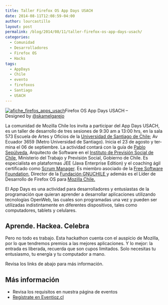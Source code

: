 ```yaml
---
title: Taller Firefox OS App Days USACH
date: 2014-08-11T12:08:59-04:00
author: lourcastillo
layout: post
permalink: /blog/2014/08/11/taller-firefox-os-app-days-usach/
categories:
  - Comunidad
  - Desarrolladores
  - Firefox OS
  - Hacks
tags:
  - AppDays
  - Chile
  - evento
  - firefoxos
  - Santiago
  - USACH
---
```

<div class="wp-caption alignright" style="width: 456px">
  <p class="wp-caption-text">
    <a href="/images/2013/11/afiche_firefos_apps_usach.png"><img class="alignright wp-image-705 " src="/images/2013/11/afiche_firefos_apps_usach-600x224.png" alt="afiche_firefos_apps_usach" width="446" height="166" srcset="/images/2013/11/afiche_firefos_apps_usach-600x224.png 600w, /images/2013/11/afiche_firefos_apps_usach-252x94.png 252w, /images/2013/11/afiche_firefos_apps_usach.png 843w" sizes="(max-width: 446px) 100vw, 446px" /></a>Firefox OS App Days USACH &#8211; Designed by <a href="https://twitter.com/skamelgarejo" target="_blank">@skamelgarejo</a>
  </p>
</div>

La comunidad de Mozilla Chile los invita a participar del <span id="result_box" lang="es"><span class="hps">App</span> <span class="hps">Days</span> <span class="hps">USACH,</span> <span class="hps">es un taller de desarrollo</span> <span class="hps">de</span> tres<span class="hps"> sesiones <span id="result_box" lang="es"><span class="hps">de 9:30 am a 13:00 hrs, en la sala 573 Escuela de Artes y Oficios de la <span id="result_box" lang="es"><span class="hps"><span id="result_box" lang="es"><span class="hps"><a href="https://www.usach.cl/" target="_blank">Universidad de Santiago de Chile</a></span></span></span></span>; Av Ecuador 3659 (Metro Universidad de Santiago). I</span></span></span>nicia el <span class="hps">23 de agosto</span> <span class="hps">y termina</span> <span class="hps">el 06 de</span> <span class="hps">septiembre.</span></span> La actividad contará con la guía de <a href="https://mozillians.org/es/u/Psep/" target="_blank">Pablo Sepúlveda</a>, Arquitecto de Software en el  <a title="IPS Chile" href="http://www.ips.gob.cl/" target="_blank">Instituto de Previsión Social de Chile</a>, Ministerio del Trabajo y Previsión Social, Gobierno de Chile. Es especialista en plataformas JEE (Java Enterprise Edition) y el coaching ágil certificado como  <a href="https://www.scrummanager.net/perfil-de-usuario/userprofile/psep" target="_blank">Scrum Manager</a>. Es miembro asociado de la  <a title="Free Software Foundation" href="http://www.fsf.org/" target="_blank">Free Software Foundation</a>, Director de la  <a title="Fundación GNUCHILE" href="http://www.fundaciongnuchile.cl/" target="_blank">Fundación GNUCHILE </a> y además es el Líder de Desarrollo de Firefox OS para  <a title="Mozilla Chile" href="https://www.mozillachile.cl/" target="_blank">Mozilla Chile.</a><!--more-->

El App Days es una actividad para desarrolladores y entusiastas de la programación que quieran aprender a desarrollar aplicaciones utilizando tecnologías OpenWeb, las cuales son programadas una vez y pueden ser utilizadas indistintamente en diferentes dispositivos, tales como computadores, tablets y celulares.

## Aprende. Hackea. Celebra

Pero no todo es trabajo. Esta hackathon cuenta con el auspicio de Mozilla, por lo que tendremos premios a las mejores aplicaciones. Y lo mejor: la entrada es liberada, recuerda que son cupos limitados. Solo necesitas tu entusiasmo, tu energía y tu computador a mano.

Revisa los links de abajo para más información.

## Más información

  * Revisa los requisitos en nuestra página de eventos
  * <a href="https://eventioz.cl/e/firefox-os-app-days-usach--2" target="_blank">Regístrate en Eventioz.cl</a>
